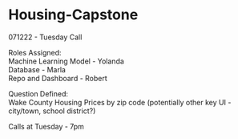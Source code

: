 # Housing-Capstone

071222 - Tuesday Call<br>

Roles Assigned: <br>
Machine Learning Model - Yolanda <br>
Database - Marla <br>
Repo and Dashboard - Robert <br>

Question Defined: <br>
Wake County Housing Prices by zip code (potentially other key UI - city/town, school district?)<br>


Calls at Tuesday - 7pm

